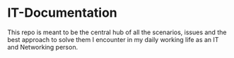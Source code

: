 # IT-Documentation
This repo is meant to be the central hub of all the scenarios, issues and the best approach to solve them I encounter in my daily working life as an IT and Networking person.
